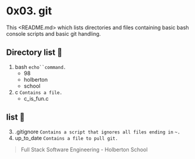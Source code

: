 # 0x03. git

This <README.md> which lists directories and files containing basic bash console
scripts and basic git handling.

## Directory list :open_file_folder:

1. bash `echo``command.`
   - 98
   - holberton
   - school
2. c `Contains a file.`
   - c_is_fun.c

## list :page_facing_up:

3. .gitignore `Contains a script that ignores all files ending in` `~.`
4. up_to_date `Contains a file to pull git.`


> Full Stack Software Engineering - Holberton School